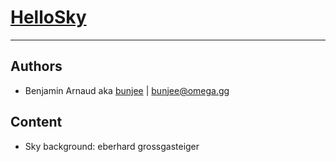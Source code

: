 # [HelloSky](http://omega.gg/HelloSky)
---

## Authors

- Benjamin Arnaud aka [bunjee](http://bunjee.me) | <bunjee@omega.gg>

## Content

- Sky background: eberhard grossgasteiger
